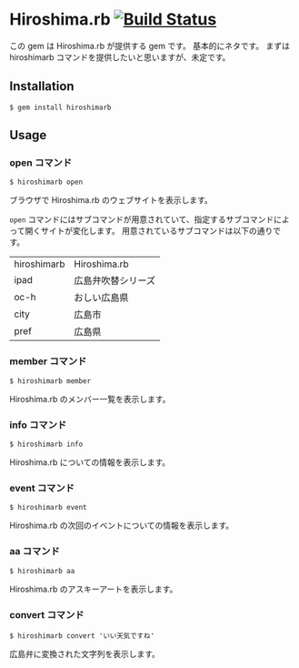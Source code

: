 # Hiroshima.rb [![Build Status](https://secure.travis-ci.org/hiroshimarb/hiroshimarb-gem.png)](http://travis-ci.org/hiroshimarb/hiroshimarb-gem)

この gem は Hiroshima.rb が提供する gem です。
基本的にネタです。
まずは hiroshimarb コマンドを提供したいと思いますが、未定です。

## Installation

    $ gem install hiroshimarb

## Usage

### open コマンド

    $ hiroshimarb open

ブラウザで Hiroshima.rb のウェブサイトを表示します。

`open` コマンドにはサブコマンドが用意されていて、指定するサブコマンドによって開くサイトが変化します。
用意されているサブコマンドは以下の通りです。

<table>
    <tr>
        <td>hiroshimarb</td><td>Hiroshima.rb</td>
    </tr>
    <tr>
        <td>ipad</td><td>広島弁吹替シリーズ</td>
    </tr>
    <tr>
        <td>oc-h</td><td>おしい広島県</td>
    </tr>
    <tr>
        <td>city</td><td>広島市</td>
    </tr>
    <tr>
        <td>pref</td><td>広島県</td>
    </tr>
</table>

### member コマンド

    $ hiroshimarb member

Hiroshima.rb のメンバー一覧を表示します。

### info コマンド

    $ hiroshimarb info

Hiroshima.rb についての情報を表示します。

### event コマンド

    $ hiroshimarb event

Hiroshima.rb の次回のイベントについての情報を表示します。

### aa コマンド

    $ hiroshimarb aa

Hiroshima.rb のアスキーアートを表示します。


### convert コマンド

    $ hiroshimarb convert 'いい天気ですね'

広島弁に変換された文字列を表示します。

